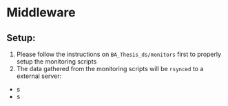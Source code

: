 # Middleware

## Setup:
1. Please follow the instructions on `BA_Thesis_ds/monitors` first to properly setup the monitoring scripts
2. The data gathered from the monitoring scripts will be `rsynced` to a external server:
 - s
 - s
